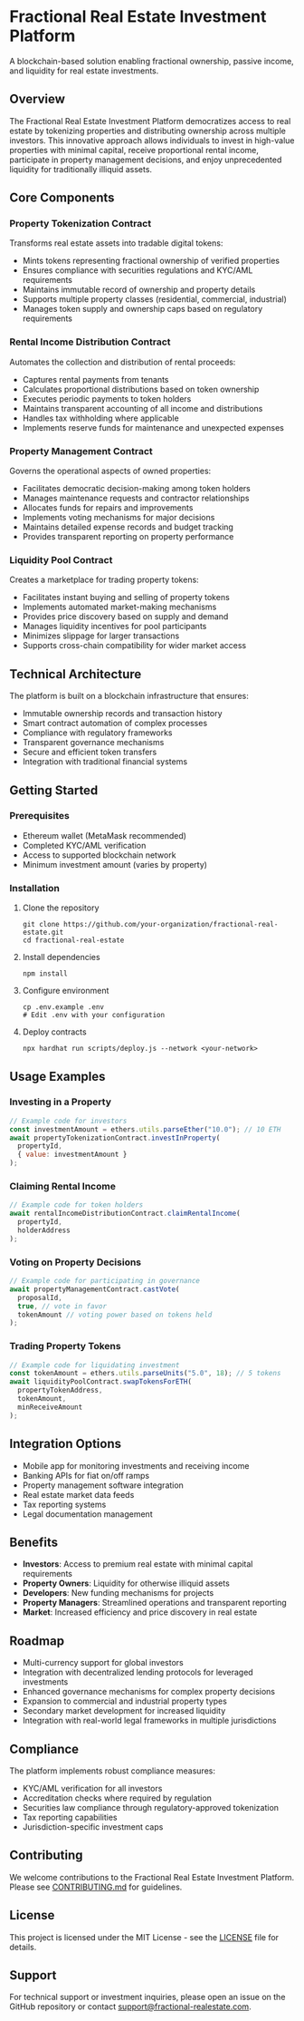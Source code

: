 # Fractional Real Estate Investment Platform

A blockchain-based solution enabling fractional ownership, passive income, and liquidity for real estate investments.

## Overview

The Fractional Real Estate Investment Platform democratizes access to real estate by tokenizing properties and distributing ownership across multiple investors. This innovative approach allows individuals to invest in high-value properties with minimal capital, receive proportional rental income, participate in property management decisions, and enjoy unprecedented liquidity for traditionally illiquid assets.

## Core Components

### Property Tokenization Contract

Transforms real estate assets into tradable digital tokens:
- Mints tokens representing fractional ownership of verified properties
- Ensures compliance with securities regulations and KYC/AML requirements
- Maintains immutable record of ownership and property details
- Supports multiple property classes (residential, commercial, industrial)
- Manages token supply and ownership caps based on regulatory requirements

### Rental Income Distribution Contract

Automates the collection and distribution of rental proceeds:
- Captures rental payments from tenants
- Calculates proportional distributions based on token ownership
- Executes periodic payments to token holders
- Maintains transparent accounting of all income and distributions
- Handles tax withholding where applicable
- Implements reserve funds for maintenance and unexpected expenses

### Property Management Contract

Governs the operational aspects of owned properties:
- Facilitates democratic decision-making among token holders
- Manages maintenance requests and contractor relationships
- Allocates funds for repairs and improvements
- Implements voting mechanisms for major decisions
- Maintains detailed expense records and budget tracking
- Provides transparent reporting on property performance

### Liquidity Pool Contract

Creates a marketplace for trading property tokens:
- Facilitates instant buying and selling of property tokens
- Implements automated market-making mechanisms
- Provides price discovery based on supply and demand
- Manages liquidity incentives for pool participants
- Minimizes slippage for larger transactions
- Supports cross-chain compatibility for wider market access

## Technical Architecture

The platform is built on a blockchain infrastructure that ensures:
- Immutable ownership records and transaction history
- Smart contract automation of complex processes
- Compliance with regulatory frameworks
- Transparent governance mechanisms
- Secure and efficient token transfers
- Integration with traditional financial systems

## Getting Started

### Prerequisites
- Ethereum wallet (MetaMask recommended)
- Completed KYC/AML verification
- Access to supported blockchain network
- Minimum investment amount (varies by property)

### Installation
1. Clone the repository
   ```
   git clone https://github.com/your-organization/fractional-real-estate.git
   cd fractional-real-estate
   ```

2. Install dependencies
   ```
   npm install
   ```

3. Configure environment
   ```
   cp .env.example .env
   # Edit .env with your configuration
   ```

4. Deploy contracts
   ```
   npx hardhat run scripts/deploy.js --network <your-network>
   ```

## Usage Examples

### Investing in a Property
```javascript
// Example code for investors
const investmentAmount = ethers.utils.parseEther("10.0"); // 10 ETH
await propertyTokenizationContract.investInProperty(
  propertyId,
  { value: investmentAmount }
);
```

### Claiming Rental Income
```javascript
// Example code for token holders
await rentalIncomeDistributionContract.claimRentalIncome(
  propertyId,
  holderAddress
);
```

### Voting on Property Decisions
```javascript
// Example code for participating in governance
await propertyManagementContract.castVote(
  proposalId,
  true, // vote in favor
  tokenAmount // voting power based on tokens held
);
```

### Trading Property Tokens
```javascript
// Example code for liquidating investment
const tokenAmount = ethers.utils.parseUnits("5.0", 18); // 5 tokens
await liquidityPoolContract.swapTokensForETH(
  propertyTokenAddress,
  tokenAmount,
  minReceiveAmount
);
```

## Integration Options

- Mobile app for monitoring investments and receiving income
- Banking APIs for fiat on/off ramps
- Property management software integration
- Real estate market data feeds
- Tax reporting systems
- Legal documentation management

## Benefits

- **Investors**: Access to premium real estate with minimal capital requirements
- **Property Owners**: Liquidity for otherwise illiquid assets
- **Developers**: New funding mechanisms for projects
- **Property Managers**: Streamlined operations and transparent reporting
- **Market**: Increased efficiency and price discovery in real estate

## Roadmap

- Multi-currency support for global investors
- Integration with decentralized lending protocols for leveraged investments
- Enhanced governance mechanisms for complex property decisions
- Expansion to commercial and industrial property types
- Secondary market development for increased liquidity
- Integration with real-world legal frameworks in multiple jurisdictions

## Compliance

The platform implements robust compliance measures:
- KYC/AML verification for all investors
- Accreditation checks where required by regulation
- Securities law compliance through regulatory-approved tokenization
- Tax reporting capabilities
- Jurisdiction-specific investment caps

## Contributing

We welcome contributions to the Fractional Real Estate Investment Platform. Please see [CONTRIBUTING.md](CONTRIBUTING.md) for guidelines.

## License

This project is licensed under the MIT License - see the [LICENSE](LICENSE) file for details.

## Support

For technical support or investment inquiries, please open an issue on the GitHub repository or contact support@fractional-realestate.com.
